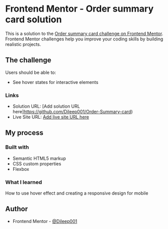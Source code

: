 # Frontend Mentor - Order summary card solution

This is a solution to the [Order summary card challenge on Frontend Mentor](https://www.frontendmentor.io/challenges/order-summary-component-QlPmajDUj). Frontend Mentor challenges help you improve your coding skills by building realistic projects. 

## The challenge

Users should be able to:

- See hover states for interactive elements

### Links
- Solution URL: [Add solution URL here]https://github.com/Dileep001/Order-Summary-card)
- Live Site URL: [Add live site URL here](https://your-live-site-url.com)

## My process

### Built with

- Semantic HTML5 markup
- CSS custom properties
- Flexbox

### What I learned
How to use hover effect and creating a responsive design for mobile 


## Author

- Frontend Mentor - [@Dileep001](https://www.frontendmentor.io/profile/Dileep001)
